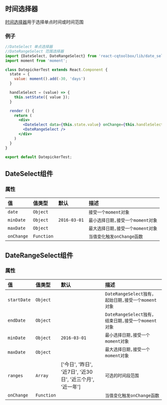 ## 时间选择器

[时间选择器](https://github.com/lockyang/react-cqtoolbox/tree/master/components/date_select)用于选择单点时间或时间范围

### 例子
<!-- example -->
```jsx
//DateSelect 单点选择器
//DateRangeSelect 范围选择器
import {DateSelect, DateRangeSelect} from 'react-cqtoolbox/lib/date_select';
import moment from 'moment';

class DatepickerTest extends React.Component {
  state = {
    value: moment().add(-30, 'days')
  }

  handleSelect = (value) => {
    this.setState({ value });
  }

  render () {
    return (
      <div>
        <DateSelect data={this.state.value} onChange={this.handleSelect} />
        <DateRangeSelect />
      </div>
    )
  }
}

export default DatepickerTest;

```
## DateSelect组件

### 属性

| 值            | 值类型        | 默认     | 描述|
|:-----         |:-----       |:-----         |:-----|
| `date`        | `Object`    |               | `接受一个moment对象`             |
| `minDate`     | `Object`    | `2016-03-01`  | `最小选择日期,接受一个moment对象`                   |
| `maxDate`     | `Object`    |               | `最大选择日期,接受一个moment对象`                   |
| `onChange`    | `Function`  |               | `当值变化触发onChange函数`       |



## DateRangeSelect组件

### 属性

| 值            | 值类型        | 默认     | 描述|
|:-----         |:-----       |:-----         |:-----|
| `startDate`   | `Object`    |               | `DateRangeSelect独有，起始日期,接受一个moment对象`  |
| `endDate`     | `Object`    |               | `DateRangeSelect独有，结束日期,接受一个moment对象`  |
| `minDate`     | `Object`    | `2016-03-01`  | `最小选择日期,接受一个moment对象`                   |
| `maxDate`     | `Object`    |               | `最大选择日期,接受一个moment对象`                   |
| `ranges`      | `Array`     |  ['今日', '昨日', '近7日', '近30日', '近三个月', '近一年']           | `可选的时间段范围`         |
| `onChange`    | `Function`  |               | `当值变化触发onChange函数`                         |
